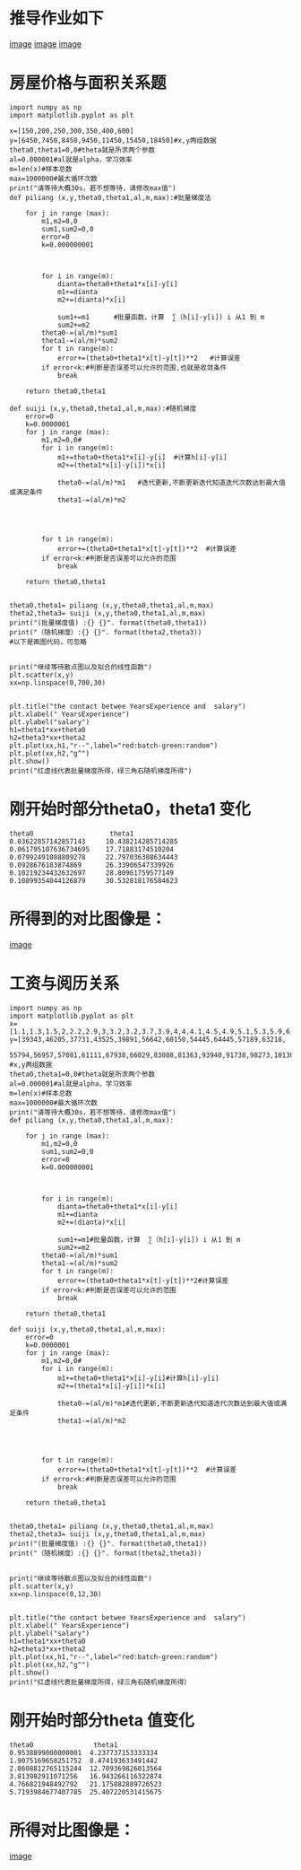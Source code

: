 # 推导作业如下
[image](https://github.com/DL-Metaphysics/DL-molu-ggg/blob/master/1.png)
[image](https://github.com/DL-Metaphysics/DL-molu-ggg/blob/master/2.png)
[image](https://github.com/DL-Metaphysics/DL-molu-ggg/blob/master/3.png)


# 房屋价格与面积关系题


    import numpy as np
    import matplotlib.pyplot as plt 

    x=[150,200,250,300,350,400,600]
    y=[6450,7450,8450,9450,11450,15450,18450]#x,y两组数据
    theta0,theta1=0,0#theta就是所求两个参数
    al=0.000001#al就是alpha，学习效率
    m=len(x)#样本总数
    max=1000000#最大循环次数
    print("请等待大概30s，若不想等待，请修改max值")
    def piliang (x,y,theta0,theta1,al,m,max):#批量梯度法

        for j in range (max):
            m1,m2=0,0
            sum1,sum2=0,0
            error=0
            k=0.000000001



            for i in range(m):
                dianta=theta0+theta1*x[i]-y[i]
                m1+=dianta
                m2+=(dianta)*x[i]

                sum1+=m1      #批量函数，计算  ∑（h[i]-y[i]) i 从1 到 m
                sum2+=m2
            theta0-=(al/m)*sum1
            theta1-=(al/m)*sum2
            for t in range(m):
                error+=(theta0+theta1*x[t]-y[t])**2   #计算误差
            if error<k:#判断是否误差可以允许的范围,也就是收敛条件
                break

        return theta0,theta1

    def suiji (x,y,theta0,theta1,al,m,max):#随机梯度
        error=0
        k=0.0000001
        for j in range (max):
            m1,m2=0,0#
            for i in range(m):
                m1+=theta0+theta1*x[i]-y[i]  #计算h[i]-y[i]
                m2+=(theta1*x[i]-y[i])*x[i]

                theta0-=(al/m)*m1   #迭代更新,不断更新迭代知道迭代次数达到最大值或满足条件
                theta1-=(al/m)*m2




            for t in range(m):
                error+=(theta0+theta1*x[t]-y[t])**2  #计算误差
            if error<k:#判断是否误差可以允许的范围
                break

        return theta0,theta1


    theta0,theta1= piliang (x,y,theta0,theta1,al,m,max)
    theta2,theta3= suiji (x,y,theta0,theta1,al,m,max)
    print("(批量梯度值) :{} {}". format(theta0,theta1))
    print("（随机梯度）:{} {}". format(theta2,theta3))
    #以下是画图代码，可忽略


    print("继续等待散点图以及拟合的线性函数")
    plt.scatter(x,y)
    xx=np.linspace(0,700,30)


    plt.title("the contact betwee YearsExperience and  salary")
    plt.xlabel(" YearsExperience")
    plt.ylabel("salary")
    h1=theta1*xx+theta0
    h2=theta3*xx+theta2
    plt.plot(xx,h1,"r--",label="red:batch-green:random")
    plt.plot(xx,h2,"g^")
    plt.show()
    print("红虚线代表批量梯度所得，绿三角石随机梯度所得")
# 刚开始时部分theta0，theta1 变化
    theta0                   theta1
    0.03622857142857143     10.438214285714285
    0.061795107636734695    17.71883174510204
    0.07992491088809278     22.797036308634443
    0.0928676183874869      26.33906547339926
    0.10219234432632697     28.80961759577149
    0.10899354044126879     30.532818176584623
# 所得到的对比图像是：
[image](https://github.com/DL-Metaphysics/DL-molu-ggg/blob/master/%E5%B7%A5%E8%B5%84.png)

# 工资与阅历关系
    import numpy as np
    import matplotlib.pyplot as plt 
    x=[1.1,1.3,1.5,2,2.2,2.9,3,3.2,3.2,3.7,3.9,4,4,4.1,4.5,4.9,5.1,5.3,5.9,6,6.8,7.1,7.9,8.2,8.7,9,9.5,9.6,10.3,10.5]
    y=[39343,46205,37731,43525,39891,56642,60150,54445,64445,57189,63218,
       55794,56957,57081,61111,67938,66029,83088,81363,93940,91738,98273,101302,113812,109431,105582,116969,112635,122391,121872]
    #x,y两组数据
    theta0,theta1=0,0#theta就是所求两个参数
    al=0.000001#al就是alpha，学习效率
    m=len(x)#样本总数
    max=1000000#最大循环次数
    print("请等待大概30s，若不想等待，请修改max值")
    def piliang (x,y,theta0,theta1,al,m,max):

        for j in range (max):
            m1,m2=0,0
            sum1,sum2=0,0
            error=0
            k=0.000000001



            for i in range(m):
                dianta=theta0+theta1*x[i]-y[i]
                m1+=dianta
                m2+=(dianta)*x[i]

                sum1+=m1#批量函数，计算  ∑（h[i]-y[i]) i 从1 到 m
                sum2+=m2
            theta0-=(al/m)*sum1
            theta1-=(al/m)*sum2
            for t in range(m):
                error+=(theta0+theta1*x[t]-y[t])**2#计算误差
            if error<k:#判断是否误差可以允许的范围
                break

        return theta0,theta1

    def suiji (x,y,theta0,theta1,al,m,max):
        error=0
        k=0.0000001
        for j in range (max):
            m1,m2=0,0#
            for i in range(m):
                m1+=theta0+theta1*x[i]-y[i]#计算h[i]-y[i]
                m2+=(theta1*x[i]-y[i])*x[i]

                theta0-=(al/m)*m1#迭代更新,不断更新迭代知道迭代次数达到最大值或满足条件
                theta1-=(al/m)*m2




            for t in range(m):
                error+=(theta0+theta1*x[t]-y[t])**2  #计算误差
            if error<k:#判断是否误差可以允许的范围
                break

        return theta0,theta1


    theta0,theta1= piliang (x,y,theta0,theta1,al,m,max)
    theta2,theta3= suiji (x,y,theta0,theta1,al,m,max)
    print("(批量梯度值) :{} {}". format(theta0,theta1))
    print("（随机梯度）:{} {}". format(theta2,theta3))


    print("继续等待散点图以及拟合的线性函数")
    plt.scatter(x,y)
    xx=np.linspace(0,12,30)


    plt.title("the contact betwee YearsExperience and  salary")
    plt.xlabel(" YearsExperience")
    plt.ylabel("salary")
    h1=theta1*xx+theta0
    h2=theta3*xx+theta2
    plt.plot(xx,h1,"r--",label="red:batch-green:random")
    plt.plot(xx,h2,"g^")
    plt.show()
    print("红虚线代表批量梯度所得，绿三角石随机梯度所得）
# 刚开始时部分theta 值变化
    theta0               theta1
    0.9538899000000001  4.237737153333334
    1.9075169658251752  8.474193633491442
    2.8608812765115244  12.709369826013564
    3.813982911071256   16.943266116322874
    4.766821948492792   21.175882889726523
    5.7193984677407785  25.407220531415675

# 所得对比图像是：
[image](https://github.com/DL-Metaphysics/DL-molu-ggg/blob/master/%E5%B7%A5%E8%B5%84.png)

